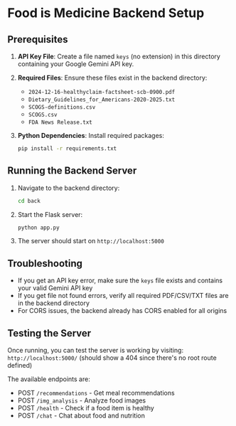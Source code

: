 # Food is Medicine Backend Setup

## Prerequisites

1. **API Key File**: Create a file named `keys` (no extension) in this directory containing your Google Gemini API key.

2. **Required Files**: Ensure these files exist in the backend directory:
   - `2024-12-16-healthyclaim-factsheet-scb-0900.pdf`
   - `Dietary_Guidelines_for_Americans-2020-2025.txt`
   - `SCOGS-definitions.csv`
   - `SCOGS.csv`
   - `FDA News Release.txt`

3. **Python Dependencies**: Install required packages:
   ```bash
   pip install -r requirements.txt
   ```

## Running the Backend Server

1. Navigate to the backend directory:
   ```bash
   cd back
   ```

2. Start the Flask server:
   ```bash
   python app.py
   ```

3. The server should start on `http://localhost:5000`

## Troubleshooting

- If you get an API key error, make sure the `keys` file exists and contains your valid Gemini API key
- If you get file not found errors, verify all required PDF/CSV/TXT files are in the backend directory
- For CORS issues, the backend already has CORS enabled for all origins

## Testing the Server

Once running, you can test the server is working by visiting:
`http://localhost:5000/` (should show a 404 since there's no root route defined)

The available endpoints are:
- POST `/recommendations` - Get meal recommendations
- POST `/img_analysis` - Analyze food images
- POST `/health` - Check if a food item is healthy
- POST `/chat` - Chat about food and nutrition
